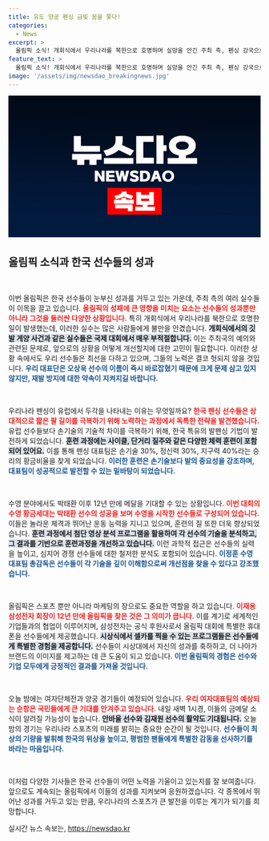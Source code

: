 ```yaml
---
title: 유도 양궁 펜싱 금빛 꿈을 쫓다!
categories:
  - News
excerpt: >
  올림픽 소식! 개회식에서 우리나라를 북한으로 호명하며 실망을 안긴 주최 측, 펜싱 강국으로 우뚝 선 한국의 비결, 그리고 수영 황금세대의 혁신적인 훈련. 이재용 회장의 올림픽 참석과 함께 금빛 사냥이 계속될 예정입니다! 클릭하세요!
feature_text: >
  올림픽 소식! 개회식에서 우리나라를 북한으로 호명하며 실망을 안긴 주최 측, 펜싱 강국으로 우뚝 선 한국의 비결, 그리고 수영 황금세대의 혁신적인 훈련. 이재용 회장의 올림픽 참석과 함께 금빛 사냥이 계속될 예정입니다! 클릭하세요!
image: '/assets/img/newsdao_breakingnews.jpg'
---
```


<p><img src="/assets/img/newsdao_breakingnews.jpg" alt="pcversion 속보" /></p>

<h2 data-ke-size="size26">올림픽 소식과 한국 선수들의 성과</h2>

<p data-ke-size="size16">&nbsp;</p>

<p>이번 올림픽은 한국 선수들이 눈부신 성과를 거두고 있는 가운데, 주최 측의 여러 실수들이 이목을 끌고 있습니다. <b><span style="color: #ee2323;">올림픽의 성패에 큰 영향을 미치는 요소는 선수들의 성과뿐만 아니라 그것을 둘러싼 다양한 상황입니다.</span></b> 특히 개회식에서 우리나라를 북한으로 호명한 일이 발생했는데, 이러한 실수는 많은 사람들에게 불만을 안겼습니다. <b><span style="background-color: #21538527;">개회식에서의 깃발 게양 사건과 같은 실수들은 국제 대회에서 매우 부적절합니다.</span></b> 이는 주최국의 예의와 관련된 문제로, 앞으로의 상황을 어떻게 개선할지에 대한 고민이 필요합니다. 이러한 상황 속에서도 우리 선수들은 최선을 다하고 있으며, 그들의 노력은 결코 헛되지 않을 것입니다. <b><span style="color: #1a5490;">우리 대표단은 오상욱 선수의 이름이 즉시 바로잡혔기 때문에 크게 문제 삼고 있지 않지만, 재발 방지에 대한 약속이 지켜지길 바랍니다.</span></b></p>

<p data-ke-size="size16">&nbsp;</p>

<p>우리나라 펜싱이 유럽에서 두각을 나타내는 이유는 무엇일까요? <b><span style="color: #ee2323;">한국 펜싱 선수들은 상대적으로 짧은 팔 길이를 극복하기 위해 노력하는 과정에서 독특한 전략을 발견했습니다.</span></b> 유럽 선수들보다 손기술의 기술적 차이를 극복하기 위해, 한국 특유의 발펜싱 기법이 발전하게 되었습니다. <b><span style="background-color: #21538527;">훈련 과정에는 사이클, 단거리 질주와 같은 다양한 체력 훈련이 포함되어 있어요.</span></b> 이를 통해 펜싱 대표팀은 손기술 30%, 정신력 30%, 지구력 40%라는 승리의 황금비율을 찾게 되었습니다. <b><span style="color: #1a5490;">이러한 훈련은 손기술보다 발의 중요성을 강조하며, 대표팀이 성공적으로 발전할 수 있는 밑바탕이 되었습니다.</span></b></p>

<p data-ke-size="size16">&nbsp;</p>

<p>수영 분야에서도 박태환 이후 12년 만에 메달을 기대할 수 있는 상황입니다. <b><span style="color: #ee2323;">이번 대회의 수영 황금세대는 박태환 선수의 성공을 보며 수영을 시작한 선수들로 구성되어 있습니다.</span></b> 이들은 놀라운 체격과 뛰어난 운동 능력을 지니고 있으며, 훈련의 질 또한 더욱 향상되었습니다. <b><span style="background-color: #21538527;">훈련 과정에서 첨단 영상 분석 프로그램을 활용하여 각 선수의 기술을 분석하고, 그 결과를 기반으로 훈련과정을 개선하고 있습니다.</span></b> 이런 과학적 접근은 선수들의 실력을 높이고, 심지어 경쟁 선수들에 대한 철저한 분석도 포함되어 있습니다. <b><span style="color: #1a5490;">이정훈 수영 대표팀 총감독은 선수들이 각 기술을 깊이 이해함으로써 개선점을 찾을 수 있다고 강조했습니다.</span></b></p>

<p data-ke-size="size16">&nbsp;</p>

<p>올림픽은 스포츠 뿐만 아니라 마케팅의 장으로도 중요한 역할을 하고 있습니다. <b><span style="color: #ee2323;">이재용 삼성전자 회장이 12년 만에 올림픽을 찾은 것은 그 의미가 큽니다.</span></b> 이를 계기로 세계적인 기업들과의 협업이 이루어지며, 삼성전자는 공식 후원사로서 올림픽 대회에 특별한 휴대폰을 선수들에게 제공했습니다. <b><span style="background-color: #21538527;">시상식에서 셀카를 찍을 수 있는 프로그램들은 선수들에게 특별한 경험을 제공합니다.</span></b> 선수들이 시상대에서 자신의 성과를 축하하고, 더 나아가 브랜드의 이미지를 제고하는 데 큰 도움이 되고 있습니다. <b><span style="color: #1a5490;">이번 올림픽의 경험은 선수와 기업 모두에게 긍정적인 결과를 가져올 것입니다.</span></b></p>

<p data-ke-size="size16">&nbsp;</p>

<p>오늘 밤에는 여자단체전과 양궁 경기들이 예정되어 있습니다. <b><span style="color: #ee2323;">우리 여자대표팀의 예상되는 순항은 국민들에게 큰 기대를 안겨주고 있습니다.</span></b> 내일 새벽 1시경, 이들의 금메달 소식이 알려질 가능성이 높습니다. <b><span style="background-color: #21538527;">안바울 선수와 김재원 선수의 활약도 기대됩니다.</span></b> 오늘 밤의 경기는 우리나라 스포츠의 미래를 밝히는 중요한 순간이 될 것입니다. <b><span style="color: #1a5490;">선수들이 최상의 기량을 발휘해 한국의 위상을 높이고, 평범한 팬들에게 특별한 감동을 선사하기를 바라는 마음입니다.</span></b></p>

<p data-ke-size="size16">&nbsp;</p>

<p>이처럼 다양한 기사들은 한국 선수들이 어떤 노력을 기울이고 있는지를 잘 보여줍니다. 앞으로도 계속되는 올림픽에서 이들의 성과를 지켜보며 응원하겠습니다. 각 종목에서 뛰어난 성과를 거두고 있는 만큼, 우리나라의 스포츠가 큰 발전을 이루는 계기가 되기를 희망합니다.</p>
실시간 뉴스 속보는, <a href="https://newsdao.kr" rel="dofollow">https://newsdao.kr</a>


